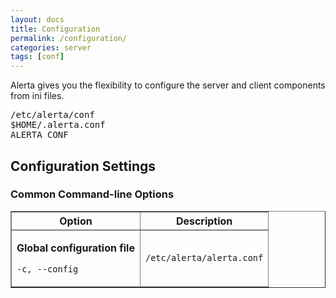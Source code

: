 ```yaml
---
layout: docs
title: Configuration
permalink: /configuration/
categories: server
tags: [conf]
---
```


Alerta gives you the flexibility to configure the server and client components from ini files.

<pre>
/etc/alerta/conf
$HOME/.alerta.conf
ALERTA_CONF
</pre>

## Configuration Settings

### Common Command-line Options

<table border="1">
  <thead>
    <th>Option</th>
    <th>Description</th>
  </thead>
  <tbody>
    <tr class='setting'>
      <td>
        <p><strong>Global configuration file</strong></p>
        <p><code>-c, --config</code></p></td>
      <td><code>/etc/alerta/alerta.conf</code></td>
    </tr>
  </tbody>
</table>
